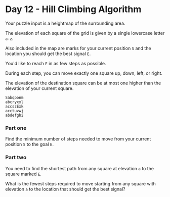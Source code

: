 # Day 12 - Hill Climbing Algorithm

Your puzzle input is a heightmap of the surrounding area.

The elevation of each square of the grid is given by a single lowercase letter `a-z`.

Also included in the map are marks for your current position `S` and the location you should get the best signal `E`.

You'd like to reach `E` in as few steps as possible.

During each step, you can move exactly one square up, down, left, or right.

The elevation of the destination square can be at most one higher than the elevation of your current square.

```
Sabqponm
abcryxxl
accszExk
acctuvwj
abdefghi
```

### Part one

Find the minimum number of steps needed to move from your current position `S` to the goal `E`.

### Part two

You need to find the shortest path from any square at elevation `a` to the square marked `E`.

What is the fewest steps required to move starting from any square with elevation `a` to the location that should get the best signal?